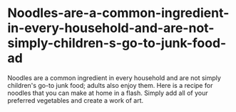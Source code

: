 # Noodles-are-a-common-ingredient-in-every-household-and-are-not-simply-children-s-go-to-junk-food-ad
Noodles are a common ingredient in every household and are not simply children's go-to junk food; adults also enjoy them. Here is a recipe for noodles that you can make at home in a flash. Simply add all of your preferred vegetables and create a work of art.
